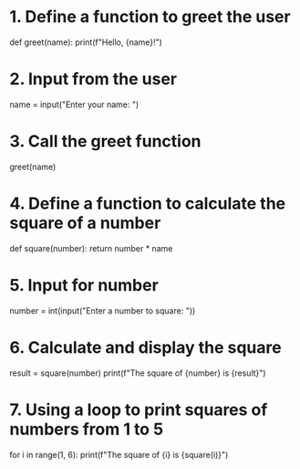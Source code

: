# 1. Define a function to greet the user
def greet(name):
    print(f"Hello, {name}!")

# 2. Input from the user
name = input("Enter your name: ")

# 3. Call the greet function
greet(name)

# 4. Define a function to calculate the square of a number
def square(number):
    return number * name

# 5. Input for number
number = int(input("Enter a number to square: "))

# 6. Calculate and display the square
result = square(number)
print(f"The square of {number} is {result}")

# 7. Using a loop to print squares of numbers from 1 to 5
for i in range(1, 6):
    print(f"The square of {i} is {square(i)}")

